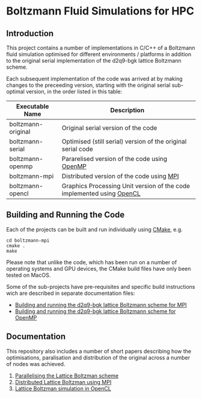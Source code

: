# Boltzmann Fluid Simulations for HPC

## Introduction

This project contains a number of implementations in C/C++ of a Boltzmann fluid simulation optimised for different environments / platforms in addition to the original serial implementation of the d2q9-bgk lattice Boltzmann scheme.

Each subsequent implementation of the code was arrived at by making changes to the preceeding version, starting with the original serial sub-optimal version, in the order listed in this table:

|Executable Name|Description|
|-|-|
|boltzmann-original|Original serial version of the code|
|boltzmann-serial|Optimised (still serial) version of the original serial code|
|boltzmann-openmp|Pararelised version of the code using [OpenMP](https://www.openmp.org)|
|boltzmann-mpi|Distributed version of the code using [MPI](https://www.open-mpi.org)|
|boltzmann-opencl|Graphics Processing Unit version of the code implemented using [OpenCL](https://www.khronos.org/opencl/)|

## Building and Running the Code

Each of the projects can be built and run individually using [CMake](https://cmake.org/), e.g.

```shell script
cd boltzmann-mpi
cmake .
make
```

Please note that unlike the code, which has been run on a number of operating systems and GPU devices, the CMake build files have only been tested on MacOS.

Some of the sub-projects have pre-requisites and specific build instructions wich are described in separate documentation files:

+ [Building and running the d2q9-bgk lattice Boltzmann scheme for MPI](boltzmann-mpi/README.md)
+ [Building and running the d2q9-bgk lattice Boltzmann scheme for OpenMP](boltzmann-openmp/README.md)

## Documentation

This repository also includes a number of short papers describing how the optimisations, paralisation and distribution of the original across a number of nodes was achieved.

1. [Parallelising the Lattice Boltzman scheme](documentation/boltzmann-openmp.pdf)
1. [Distributed Lattice Boltzman using MPI](documentation/boltzmann-mpi.pdf)
1. [Lattice Boltzman simulation in OpenCL](documentation/boltzmann-opencl.pdf)
